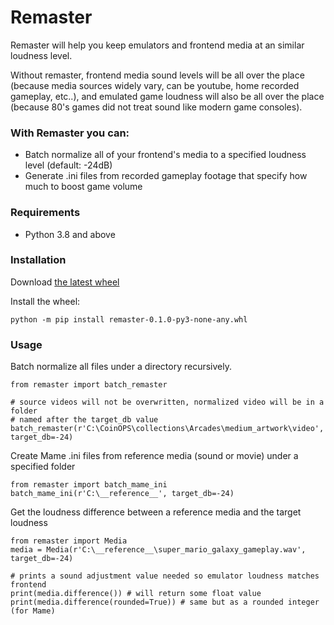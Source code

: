 # Remaster
Remaster will help you keep emulators and frontend media at an similar loudness level.

Without remaster, frontend media sound levels will be all over the place (because media sources widely vary,  can be youtube, home recorded gameplay, etc..), and emulated game loudness will also be all over the place (because 80's games did not treat sound like modern game consoles).

### With Remaster you can:
* Batch normalize all of your frontend's media to a specified loudness level (default: -24dB)
* Generate .ini files from recorded gameplay footage that specify how much to boost game volume

### Requirements
* Python 3.8 and above

### Installation
Download [the latest wheel](https://github.com/CoinOPS-Official/Remaster/releases)

Install the wheel:
```
python -m pip install remaster-0.1.0-py3-none-any.whl
```

### Usage
Batch normalize all files under a directory recursively.
```
from remaster import batch_remaster

# source videos will not be overwritten, normalized video will be in a folder
# named after the target_db value
batch_remaster(r'C:\CoinOPS\collections\Arcades\medium_artwork\video', target_db=-24)
```

Create Mame .ini files from reference media (sound or movie) under a specified folder
```
from remaster import batch_mame_ini
batch_mame_ini(r'C:\__reference__', target_db=-24)
```

Get the loudness difference between a reference media and the target loudness
```
from remaster import Media
media = Media(r'C:\__reference__\super_mario_galaxy_gameplay.wav', target_db=-24)

# prints a sound adjustment value needed so emulator loudness matches frontend
print(media.difference()) # will return some float value
print(media.difference(rounded=True)) # same but as a rounded integer (for Mame)
```

